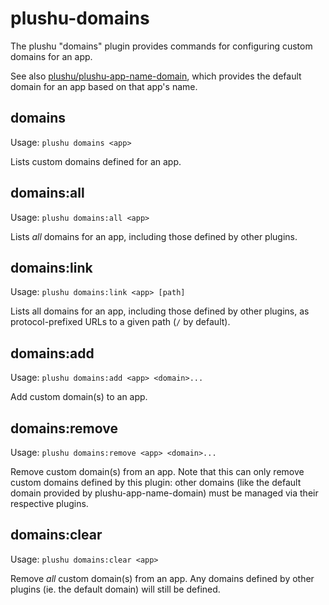 # plushu-domains

The plushu "domains" plugin provides commands for configuring custom domains
for an app.

See also [plushu/plushu-app-name-domain][], which provides the default domain
for an app based on that app's name.

[plushu/plushu-app-name-domain]: https://github.com/plushu/plushu-app-name-domain

## domains

Usage: `plushu domains <app>`

Lists custom domains defined for an app.

## domains:all

Usage: `plushu domains:all <app>`

Lists *all* domains for an app, including those defined by other plugins.

## domains:link

Usage: `plushu domains:link <app> [path]`

Lists all domains for an app, including those defined by other plugins, as
protocol-prefixed URLs to a given path (`/` by default).

## domains:add

Usage: `plushu domains:add <app> <domain>...`

Add custom domain(s) to an app.

## domains:remove

Usage: `plushu domains:remove <app> <domain>...`

Remove custom domain(s) from an app. Note that this can only remove custom
domains defined by this plugin: other domains (like the default domain provided
by plushu-app-name-domain) must be managed via their respective plugins.

## domains:clear

Usage: `plushu domains:clear <app>`

Remove *all* custom domain(s) from an app. Any domains defined by other plugins
(ie. the default domain) will still be defined.
